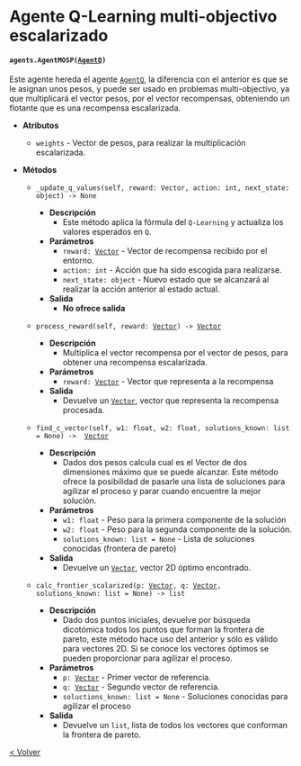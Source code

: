 # Agente Q-Learning multi-objectivo escalarizado
#### `agents.AgentMOSP(`[`AgentQ`](agent_q.md)`)`

Este agente hereda el agente [`AgentQ`](agent_q.md), la diferencia con el anterior es que se le asignan unos pesos, y 
puede ser usado en problemas multi-objectivo, ya que multiplicará el vector pesos, por el vector recompensas, obteniendo
un flotante que es una recompensa escalarizada. 

* **Atributos**
    * `weights` - Vector de pesos, para realizar la multiplicación escalarizada.
    
* **Métodos**
    * `_update_q_values(self, reward: Vector, action: int, next_state: object) -> None`
        * **Descripción**
            * Este método aplica la fórmula del `Q-Learning` y actualiza los valores esperados en `Q`.
        * **Parámetros**
            * `reward: `[`Vector`](../models/vector.md) - Vector de recompensa recibido por el entorno.
            * `action: int` - Acción que ha sido escogida para realizarse.
            * `next_state: object` - Nuevo estado que se alcanzará al realizar la acción anterior al estado actual.
        * **Salida**
            * **No ofrece salida**
    * `process_reward(self, reward: `[`Vector`](../models/vector.md)`) -> `[`Vector`](../models/vector.md)
        * **Descripción**
            * Multiplica el vector recompensa por el vector de pesos, para obtener una recompensa escalarizada.
        * **Parámetros**
            * `reward: `[`Vector`](../models/vector.md) - Vector que representa a la recompensa
        * **Salida**
            * Devuelve un [`Vector`](../models/vector.md), vector que representa la recompensa procesada.
    * `find_c_vector(self, w1: float, w2: float, solutions_known: list = None) ->  `[`Vector`](../models/vector.md)
        * **Descripción**
            * Dados dos pesos calcula cual es el Vector de dos dimensiones máximo que se puede alcanzar.
            Este método ofrece la posibilidad de pasarle una lista de soluciones para agilizar el proceso y parar cuando
            encuentre la mejor solución.
        * **Parámetros**
            * `w1: float` - Peso para la primera componente de la solución
            * `w2: float` - Peso para la segunda componente de la solución.
            * `solutions_known: list = None` - Lista de soluciones conocidas (frontera de pareto)
        * **Salida**
            * Devuelve un [`Vector`](../models/vector.md), vector 2D óptimo encontrado.
    
    * `calc_frontier_scalarized(p: `[`Vector`](../models/vector.md)`, q: `[`Vector`](../models/vector.md)`, 
    solutions_known: list = None) -> list`
        * **Descripción**
            * Dado dos puntos iniciales, devuelve por búsqueda dicotómica todos los puntos que forman la
            frontera de pareto, este método hace uso del anterior y sólo es válido para vectores 2D. Si se conoce los 
            vectores óptimos se pueden proporcionar para agilizar el proceso.
        * **Parámetros**
            * `p: `[`Vector`](../models/vector.md) - Primer vector de referencia.
            * `q: `[`Vector`](../models/vector.md) - Segundo vector de referencia.
            * `soluctions_known: list = None` -  Soluciones conocidas para agilizar el proceso
        * **Salida**
            * Devuelve un `list`, lista de todos los vectores que conforman la frontera de pareto.
 
[< Volver](index.md)
